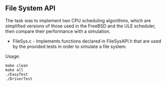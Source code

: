 ## File System API

The task was to implement two CPU scheduling algorithms, which are simplified versions of those used in the FreeBSD and the ULE scheduler, then compare their performance with a simulation.

* FileSys.c - Implements functions declared in FileSysAPI.h that are used by the provided tests in order to simulate a file system.

Usage:

```
make clean
make all
./EasyTest
./DriverTest
```
